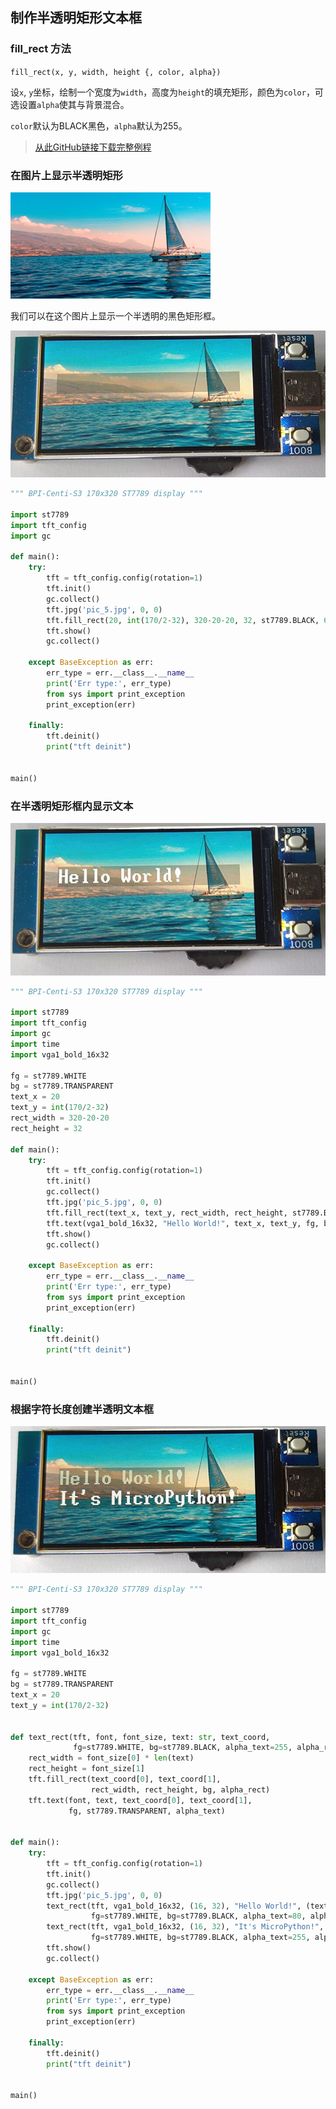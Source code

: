 ## 制作半透明矩形文本框


### fill_rect 方法
`fill_rect(x, y, width, height {, color, alpha})`

设`x`, `y`坐标，绘制一个宽度为`width`，高度为`height`的填充矩形，颜色为`color`，可选设置`alpha`使其与背景混合。

`color`默认为BLACK黑色，`alpha`默认为255。

> [从此GitHub链接下载完整例程](https://github.com/BPI-STEAM/BPI-Centi-S3-Doc/tree/main/micropython_example/05_semi-transparent_rectangular_text_box)

### 在图片上显示半透明矩形

![](../assets/images/pic_5.jpg)

我们可以在这个图片上显示一个半透明的黑色矩形框。

![](../assets/images/semi-transparent_rectangular_text_box_1.jpg)

```py
""" BPI-Centi-S3 170x320 ST7789 display """

import st7789
import tft_config
import gc

def main():
    try:
        tft = tft_config.config(rotation=1)
        tft.init()
        gc.collect()
        tft.jpg('pic_5.jpg', 0, 0)
        tft.fill_rect(20, int(170/2-32), 320-20-20, 32, st7789.BLACK, 60)
        tft.show()
        gc.collect()

    except BaseException as err:
        err_type = err.__class__.__name__
        print('Err type:', err_type)
        from sys import print_exception
        print_exception(err)

    finally:
        tft.deinit()
        print("tft deinit")


main()
```

### 在半透明矩形框内显示文本

![](../assets/images/semi-transparent_rectangular_text_box_2.jpg)

```py
""" BPI-Centi-S3 170x320 ST7789 display """

import st7789
import tft_config
import gc
import time
import vga1_bold_16x32

fg = st7789.WHITE
bg = st7789.TRANSPARENT
text_x = 20
text_y = int(170/2-32)
rect_width = 320-20-20
rect_height = 32

def main():
    try:
        tft = tft_config.config(rotation=1)
        tft.init()
        gc.collect()
        tft.jpg('pic_5.jpg', 0, 0)
        tft.fill_rect(text_x, text_y, rect_width, rect_height, st7789.BLACK, 60)
        tft.text(vga1_bold_16x32, "Hello World!", text_x, text_y, fg, bg, 255)
        tft.show()
        gc.collect()

    except BaseException as err:
        err_type = err.__class__.__name__
        print('Err type:', err_type)
        from sys import print_exception
        print_exception(err)

    finally:
        tft.deinit()
        print("tft deinit")


main()

```

### 根据字符长度创建半透明文本框

![](../assets/images/semi-transparent_rectangular_text_box_3.jpg)

```py
""" BPI-Centi-S3 170x320 ST7789 display """

import st7789
import tft_config
import gc
import time
import vga1_bold_16x32

fg = st7789.WHITE
bg = st7789.TRANSPARENT
text_x = 20
text_y = int(170/2-32)


def text_rect(tft, font, font_size, text: str, text_coord,
              fg=st7789.WHITE, bg=st7789.BLACK, alpha_text=255, alpha_rect=255):
    rect_width = font_size[0] * len(text)
    rect_height = font_size[1]
    tft.fill_rect(text_coord[0], text_coord[1],
                  rect_width, rect_height, bg, alpha_rect)
    tft.text(font, text, text_coord[0], text_coord[1],
             fg, st7789.TRANSPARENT, alpha_text)


def main():
    try:
        tft = tft_config.config(rotation=1)
        tft.init()
        gc.collect()
        tft.jpg('pic_5.jpg', 0, 0)
        text_rect(tft, vga1_bold_16x32, (16, 32), "Hello World!", (text_x, text_y),
                  fg=st7789.WHITE, bg=st7789.BLACK, alpha_text=80, alpha_rect=60)
        text_rect(tft, vga1_bold_16x32, (16, 32), "It's MicroPython!", (text_x, text_y+32),
                  fg=st7789.WHITE, bg=st7789.BLACK, alpha_text=255, alpha_rect=60)
        tft.show()
        gc.collect()

    except BaseException as err:
        err_type = err.__class__.__name__
        print('Err type:', err_type)
        from sys import print_exception
        print_exception(err)

    finally:
        tft.deinit()
        print("tft deinit")


main()

```
